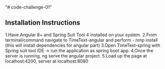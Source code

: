 "# code-challenge-01" 

## Installation Instructions
1.Have Angular 8+ and Spring Suit Tool 4 installed on your system.
2.From terminal/command navigate to TimeText-angular and perform - nmp install (this will install dependencies for angular part)
3.Open TimeText-spring with Spring suit tool IDE -> run the application as spring boot app.
4.Once the server is running, ng serve the angular project.
5.Load up the page at localhost:4200, server at localhost:8080
